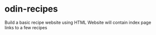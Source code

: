 # odin-recipes

Build a basic recipe website using HTML 
Website will contain
    index page
    links to a few recipes
    